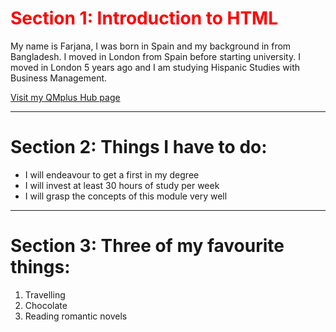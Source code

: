 <h1 style="color:red;">Section 1: Introduction to HTML</H1>
<p>My name is Farjana, I was born in Spain and my background in from Bangladesh. I moved in London from Spain before starting university. I moved in London 5 years ago and I am studying Hispanic Studies with Business Management.</p>
<a href="https://hub.qmplus.qmul.ac.uk/view/view.php?profile=bt16159&page=sml209-computers-and-languages-2018-farjana"> Visit my QMplus Hub page </a>
<hr>
<h1>Section 2: Things I have to do: </h1>
<ul>
  <li>I will endeavour to get a first in my degree</li>
  <li>I will invest at least 30 hours of study per week</li>
  <li>I will grasp the concepts of this module very well</li>
</ul>
<hr>
<h1>Section 3: Three of my favourite things: </h1>
<ol>
  <li>Travelling</li>
  <li>Chocolate</li>
  <li>Reading romantic novels</li>
</ol>
